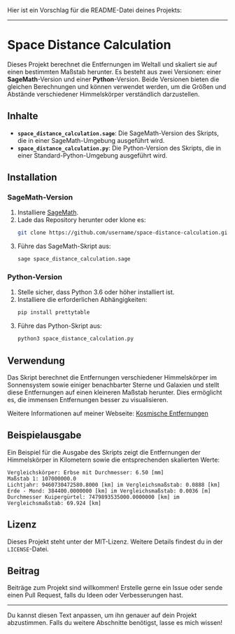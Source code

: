 Hier ist ein Vorschlag für die README-Datei deines Projekts:

---

# Space Distance Calculation

Dieses Projekt berechnet die Entfernungen im Weltall und skaliert sie auf einen bestimmten Maßstab herunter. Es besteht aus zwei Versionen: einer **SageMath**-Version und einer **Python**-Version. Beide Versionen bieten die gleichen Berechnungen und können verwendet werden, um die Größen und Abstände verschiedener Himmelskörper verständlich darzustellen.

## Inhalte

- **`space_distance_calculation.sage`**: Die SageMath-Version des Skripts, die in einer SageMath-Umgebung ausgeführt wird.
- **`space_distance_calculation.py`**: Die Python-Version des Skripts, die in einer Standard-Python-Umgebung ausgeführt wird.

## Installation

### SageMath-Version

1. Installiere [SageMath](https://www.sagemath.org/).
2. Lade das Repository herunter oder klone es:
   ```bash
   git clone https://github.com/username/space-distance-calculation.git
   ```
3. Führe das SageMath-Skript aus:
   ```bash
   sage space_distance_calculation.sage
   ```

### Python-Version

1. Stelle sicher, dass Python 3.6 oder höher installiert ist.
2. Installiere die erforderlichen Abhängigkeiten:
   ```bash
   pip install prettytable
   ```
3. Führe das Python-Skript aus:
   ```bash
   python3 space_distance_calculation.py
   ```

## Verwendung

Das Skript berechnet die Entfernungen verschiedener Himmelskörper im Sonnensystem sowie einiger benachbarter Sterne und Galaxien und stellt diese Entfernungen auf einen kleineren Maßstab herunter. Dies ermöglicht es, die immensen Entfernungen besser zu visualisieren.

Weitere Informationen auf meiner Webseite: [Kosmische Entfernungen](https://dr-liebau.de/kosmische-entfernungen/)

## Beispielausgabe

Ein Beispiel für die Ausgabe des Skripts zeigt die Entfernungen der Himmelskörper in Kilometern sowie die entsprechenden skalierten Werte:

```
Vergleichskörper: Erbse mit Durchmesser: 6.50 [mm]
Maßstab 1: 107000000.0
Lichtjahr: 9460730472580.8000 [km] im Vergleichsmaßstab: 0.0888 [km]
Erde - Mond: 384400.0000000 [km] im Vergleichsmaßstab: 0.0036 [m]
Durchmesser Kuipergürtel: 7479893535000.0000000 [km] im Vergleichsmaßstab: 69.924 [km]
```

## Lizenz

Dieses Projekt steht unter der MIT-Lizenz. Weitere Details findest du in der `LICENSE`-Datei.

## Beitrag

Beiträge zum Projekt sind willkommen! Erstelle gerne ein Issue oder sende einen Pull Request, falls du Ideen oder Verbesserungen hast.

---

Du kannst diesen Text anpassen, um ihn genauer auf dein Projekt abzustimmen. Falls du weitere Abschnitte benötigst, lasse es mich wissen!
